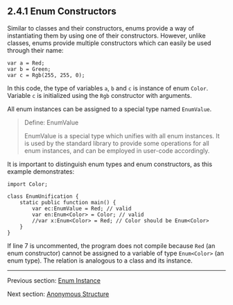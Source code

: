 ## 2.4.1 Enum Constructors

Similar to classes and their constructors, enums provide a way of instantiating them by using one of their constructors. However, unlike classes, enums provide multiple constructors which can easily be used through their name:

```
var a = Red;
var b = Green;
var c = Rgb(255, 255, 0);
```
In this code, the type of variables `a`, `b` and `c` is instance of enum `Color`. Variable `c` is initialized using the `Rgb` constructor with arguments.

All enum instances can be assigned to a special type named `EnumValue`.
> Define: EnumValue
>
> EnumValue is a special type which unifies with all enum instances. It is used by the standard library to provide some operations for all enum instances, and can be employed in user-code accordingly.


It is important to distinguish enum types and enum constructors, as this example demonstrates:

```
import Color;

class EnumUnification {
	static public function main() {
		var ec:EnumValue = Red; // valid
		var en:Enum<Color> = Color; // valid
		//var x:Enum<Color> = Red; // Color should be Enum<Color>
	}
}
```
If line 7 is uncommented, the program does not compile because `Red` (an enum constructor) cannot be assigned to a variable of type `Enum<Color>` (an enum type). The relation is analogous to a class and its instance.

---

Previous section: [Enum Instance](https://github.com/Simn/HaxeManual/tree/master/md/manual/2.4-Enum_Instance.md)

Next section: [Anonymous Structure](https://github.com/Simn/HaxeManual/tree/master/md/manual/2.5-Anonymous_Structure.md)